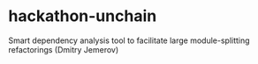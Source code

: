 hackathon-unchain
=================

Smart dependency analysis tool to facilitate large module-splitting refactorings (Dmitry Jemerov)
